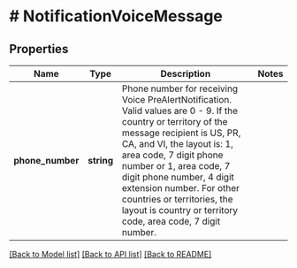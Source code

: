 # # NotificationVoiceMessage

## Properties

Name | Type | Description | Notes
------------ | ------------- | ------------- | -------------
**phone_number** | **string** | Phone number for receiving Voice PreAlertNotification.  Valid values are 0 - 9.  If the country or territory of the message recipient is US, PR, CA, and VI, the layout is: 1, area code, 7 digit phone number or  1, area code, 7 digit phone number, 4 digit extension number.   For other countries or territories, the layout is country or territory code, area code, 7 digit number. |

[[Back to Model list]](../../README.md#models) [[Back to API list]](../../README.md#endpoints) [[Back to README]](../../README.md)
